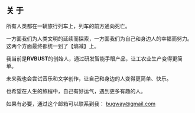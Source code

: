 ## 关 于



所有人类都在一辆旅行列车上，列车的前方通向死亡。

一方面我们为人类文明的延续而探索，一方面我们为自己和身边人的幸福而努力。这两个方面最终都统一到了【熵减】上。

我当前是**RVBUST**的创始人，通过研发智能手眼产品，让工农业生产变得更简单。

未来我也会尝试音乐和文学创作，让自己和身边的人变得更简单、快乐。

也希望在人生的旅程中，自己有好运气，遇到更多有趣的人。




如果有必要，通过这个邮箱可以联系到我： bugway@gmail.com

